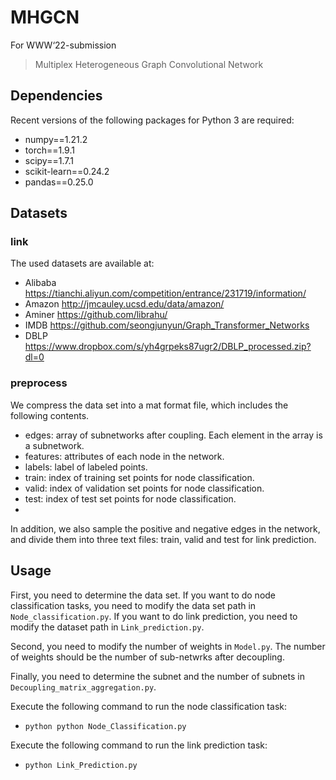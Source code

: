 # MHGCN
For WWW‘22-submission
> Multiplex Heterogeneous Graph Convolutional Network

## Dependencies
Recent versions of the following packages for Python 3 are required:
* numpy==1.21.2
* torch==1.9.1
* scipy==1.7.1
* scikit-learn==0.24.2
* pandas==0.25.0

## Datasets
### link
The used datasets are available at:
* Alibaba https://tianchi.aliyun.com/competition/entrance/231719/information/
* Amazon http://jmcauley.ucsd.edu/data/amazon/
* Aminer https://github.com/librahu/
* IMDB https://github.com/seongjunyun/Graph_Transformer_Networks
* DBLP https://www.dropbox.com/s/yh4grpeks87ugr2/DBLP_processed.zip?dl=0

### preprocess
We compress the data set into a mat format file, which includes the following contents.
* edges: array of subnetworks after coupling. Each element in the array is a subnetwork.
* features: attributes of each node in the network.
* labels: label of labeled points.
* train: index of training set points for node classification. 
* valid: index of validation set points for node classification.
* test: index of test set points for node classification.
* 
In addition, we also sample the positive and negative edges in the network, and divide them into three text files: train, valid and test for link prediction.

## Usage
First, you need to determine the data set. If you want to do node classification tasks, you need to modify the data set path in `Node_classification.py`. If you want to do link prediction, you need to modify the dataset path in `Link_prediction.py`.

Second, you need to modify the number of weights in `Model.py`. The number of weights should be the number of sub-netwrks after decoupling.

Finally, you need to determine the subnet and the number of subnets in `Decoupling_matrix_aggregation.py`.

Execute the following command to run the node classification task:

* `python python Node_Classification.py`

Execute the following command to run the link prediction task:

* `python Link_Prediction.py`

